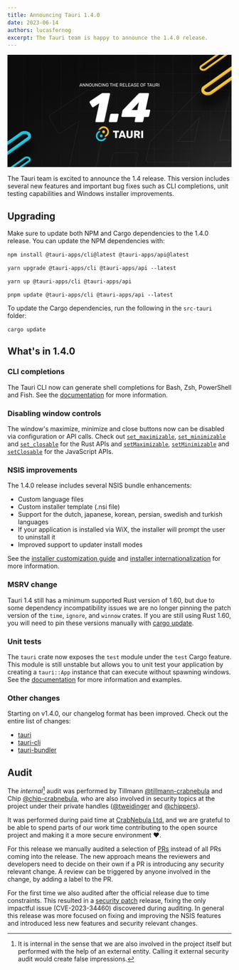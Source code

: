 ```yaml
---
title: Announcing Tauri 1.4.0
date: 2023-06-14
authors: lucasfernog
excerpt: The Tauri team is happy to announce the 1.4.0 release.
---
```


![Tauri 1.4 Launch Hero Image](./tauri_1_4_images/header.png)

The Tauri team is excited to announce the 1.4 release. This version includes several new features and important bug fixes such as CLI completions, unit testing capabilities and Windows installer improvements.

## Upgrading

Make sure to update both NPM and Cargo dependencies to the 1.4.0 release. You can update the NPM dependencies with:

```shell
npm install @tauri-apps/cli@latest @tauri-apps/api@latest
```

```shell
yarn upgrade @tauri-apps/cli @tauri-apps/api --latest
```

```shell
yarn up @tauri-apps/cli @tauri-apps/api
```

```shell
pnpm update @tauri-apps/cli @tauri-apps/api --latest
```

To update the Cargo dependencies, run the following in the `src-tauri` folder:

```shell
cargo update
```

## What's in 1.4.0

### CLI completions

The Tauri CLI now can generate shell completions for Bash, Zsh, PowerShell and Fish. See the [documentation](/v1/api/cli#completions) for more information.

### Disabling window controls

The window's maximize, minimize and close buttons now can be disabled via configuration or API calls. Check out [`set_maximizable`](https://docs.rs/tauri/1/tauri/window/struct.Window.html#method.set_maximizable), [`set_minimizable`](https://docs.rs/tauri/1/tauri/window/struct.Window.html#method.set_minimizable) and [`set_closable`](https://docs.rs/tauri/1/tauri/window/struct.Window.html#method.set_closable) for the Rust APIs and [`setMaximizable`](/v1/api/js/window#setmaximizable), [`setMinimizable`](/v1/api/js/window#setminimizable) and [`setClosable`](/v1/api/js/window#setclosable) for the JavaScript APIs.

### NSIS improvements

The 1.4.0 release includes several NSIS bundle enhancements:

- Custom language files
- Custom installer template (.nsi file)
- Support for the dutch, japanese, korean, persian, swedish and turkish languages
- If your application is installed via WiX, the installer will prompt the user to uninstall it
- Improved support to updater install modes

See the [installer customization guide](/v1/guides/building/windows#customizing-the-nsis-installer-template) and [installer internationalization](/v1/guides/building/windows#internationalization) for more information.

### MSRV change

Tauri 1.4 still has a minimum supported Rust version of 1.60, but due to some dependency incompatibility issues we are no longer pinning the patch version of the `time`, `ignore`, and `winnow` crates. If you are still using Rust 1.60, you will need to pin these versions manually with [cargo update](https://github.com/tauri-apps/tauri/blob/076e1a81a50468e3dfb34ae9ca7e77c5e1758daa/.github/workflows/test-core.yml#L88).

### Unit tests

The `tauri` crate now exposes the `test` module under the `test` Cargo feature. This module is still unstable but allows you to unit test your application by creating a `tauri::App` instance that can execute without spawning windows. See the [documentation](https://docs.rs/tauri/1/tauri/test/index.html) for more information and examples.

### Other changes

Starting on v1.4.0, our changelog format has been improved. Check out the entire list of changes:

- [tauri](https://github.com/tauri-apps/tauri/releases/tag/tauri-v1.4.0)
- [tauri-cli](https://github.com/tauri-apps/tauri/releases/tag/tauri-cli-v1.4.0)
- [tauri-bundler](https://github.com/tauri-apps/tauri/releases/tag/tauri-bundler-v1.3.0)

## Audit

The _internal_[^1] audit was performed by Tillmann [@tillmann-crabnebula](https://github.com/tillmann-crabnebula)
and Chip [@chip-crabnebula](https://github.com/chip-crabnebula),
who are also involved in security topics at the project under their private handles ([@tweidinger](https://github.com/tweidinger) and [@chippers](https://github.com/chippers)).

It was performed during paid time at [CrabNebula Ltd.](https://crabnebula.dev) and we are grateful to be able
to spend parts of our work time contributing to the open source project and making it a more secure environment :heart:.

For this release we manually audited a selection of [PRs](https://github.com/tauri-apps/tauri/issues?q=label%3A%22security%3A%20reviewed%22%20is%3Aclosed)
instead of all PRs coming into the release.
The new approach means the reviewers and developers need to decide on their own if a PR is introducing any security relevant change.
A review can be triggered by anyone involved in the change, by adding a label to the PR.

For the first time we also audited after the official release due to time constraints.
This resulted in a [security patch](https://github.com/tauri-apps/tauri/security/advisories/GHSA-wmff-grcw-jcfm) release, fixing the only impactful issue (CVE-2023-34460) discovered during auditing.
In general this release was more focused on fixing and improving the NSIS features and introduced less new features and security relevant changes.

[^1]: It is internal in the sense that we are also involved in the project itself but performed with the help of an external entity. Calling it external security audit would create false impressions.
